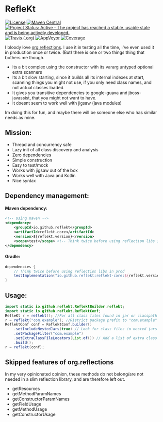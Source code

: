 # RefleKt

[![License](https://img.shields.io/badge/License-Apache%202.0-blue.svg)](LICENSE)
[![Maven Central](https://img.shields.io/maven-central/v/io.github.reflekt/reflekt-core.svg)](https://search.maven.org/artifact/io.github.reflekt/reflekt-core)
[![Project Status: Active – The project has reached a stable, usable state and is being actively developed.](https://www.repostatus.org/badges/latest/active.svg)](https://www.repostatus.org/#active)
[![Travis (.org)](https://img.shields.io/travis/reflekt/reflekt.svg?label=Linux%20build)](https://travis-ci.org/reflekt/reflekt)
[![AppVeyor](https://img.shields.io/appveyor/ci/jensim/reflekt-3gs91.svg?label=windows%20build)](https://ci.appveyor.com/project/jensim/reflekt-3gs91)
[![Coverage](https://sonarcloud.io/api/project_badges/measure?project=io.github.reflekt%3Areflekt-parent&metric=coverage)](https://sonarcloud.io/dashboard?id=io.github.reflekt%3Areflekt-parent)

I bloody love [org.reflections](https://github.com/ronmamo/reflections). 
I use it in testing all the time, I've even used it in production once or twice. 
(But) there is one or two things thing that bothers me though.
- Its a bit complex using the constructor with its vararg untyped optional extra scanners
- Its a bit slow starting, since it builds all its internal indexes at start, scanning things you might not use, if you only need class names, and not actual classes loaded.
- It gives you transitive dependencies to google-guava and jboss-javassist, that you might not want to have.
- It doesnt seem to work well with jigsaw (java modules)

Im doing this for fun, and maybe there will be someone else who has similar needs as mine.

## Mission:
- Thread and concurrency safe
- Lazy init of all class discovery and analysis
- Zero dependencies
- Simple construction
- Easy to test/mock
- Works with jigsaw out of the box
- Works well with Java and Kotlin
- Nice syntax

## Dependency management:
#### Maven dependency:
````xml
<!-- Using maven -->
<dependency>
    <groupId>io.github.reflekt</groupId>
    <artifactId>reflekt-core</artifactId>
    <version>${reflekt.version}</version>
    <scope>test</scope> <!-- Think twice before using reflection libs in prod -->
</dependency>
````

#### Gradle:
```build.gradle
dependencies {
    // Think twice before using reflection libs in prod
    testImplementation("io.github.reflekt:reflekt-core:${reflekt.version}")
}
```

## Usage:
```java
import static io.github.reflekt.ReflektBuilder.reflekt;
import static io.github.reflekt.ReflektConf;
RefleKt r = reflekt(); //For all class files found in jar or classpath
r = reflekt("com.example"); //Ristrict package prefix to "com.example"
ReflektConf conf = ReflektConf.builder()
    .setIncludeNestedJars(true) // Look for class files in nested jars
    .setPackageFilter("com.example")
    .setExtraClassFileLocators(List.of()) // Add a list of extra class file locators, in case you've hidden your classes where I cannot find em
    .build();
r = reflekt(conf); 
```

## Skipped features of org.reflections
In my very opinionated opinion, these methods do not belong/are not needed in a slim reflection library, and are therefore left out.
- getResources
- getMethodParamNames
- getConstructorParamNames
- getFieldUsage
- getMethodUsage
- getConstructorUsage
